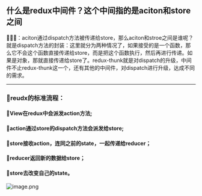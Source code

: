 ## 什么是redux中间件？这个中间指的是aciton和store之间

🌟🌟🌟：aciton通过dispatch方法被传递给store，那么aciton和stroe之间是谁呢？就是dispatch方法的封装：这里就分为两种情况了，如果接受的是一个函数，那么它不会这个函数直接传递给store，而是把这个函数执行，然后再进行传递。如果是对象，那就直接传递给store了。redux-thunk就是对dispatch的升级，中间件不止redux-thunk这一个，还有其他的中间件，对dispatch进行升级，达成不同的需求。

***

### 🌟reudx的标准流程：

#### 🌟View在redux中会派发action方法;

#### 🌟action通过store的dispatch方法会派发给store;

#### 🌟store接收action，连同之前的state，一起传递给reducer；

#### 🌟reducer返回新的数据给store；

#### 🌟store去改变自己的state。

![image.png](https://upload-images.jianshu.io/upload_images/12442612-ca1a78388a09e400.png?imageMogr2/auto-orient/strip%7CimageView2/2/w/1240)





